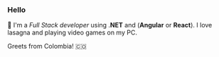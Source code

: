 ### Hello

👋 I'm a _Full Stack developer_ using .**NET** and (**Angular** or **React**). I love lasagna and playing video games on my PC.

Greets from Colombia! 🇨🇴
